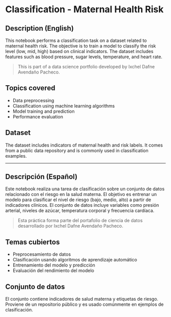 # Classification - Maternal Health Risk

## Description (English)

This notebook performs a classification task on a dataset related to maternal health risk. The objective is to train a model to classify the risk level (low, mid, high) based on clinical indicators. The dataset includes features such as blood pressure, sugar levels, temperature, and heart rate.

> This is part of a data science portfolio developed by Ixchel Dafne Avendaño Pacheco.

## Topics covered

- Data preprocessing
- Classification using machine learning algorithms
- Model training and prediction
- Performance evaluation

## Dataset

The dataset includes indicators of maternal health and risk labels. It comes from a public data repository and is commonly used in classification examples.

---

## Descripción (Español)

Este notebook realiza una tarea de clasificación sobre un conjunto de datos relacionado con el riesgo en la salud materna. El objetivo es entrenar un modelo para clasificar el nivel de riesgo (bajo, medio, alto) a partir de indicadores clínicos. El conjunto de datos incluye variables como presión arterial, niveles de azúcar, temperatura corporal y frecuencia cardíaca.

> Esta práctica forma parte del portafolio de ciencia de datos desarrollado por Ixchel Dafne Avendaño Pacheco.

## Temas cubiertos

- Preprocesamiento de datos
- Clasificación usando algoritmos de aprendizaje automático
- Entrenamiento del modelo y predicción
- Evaluación del rendimiento del modelo

## Conjunto de datos

El conjunto contiene indicadores de salud materna y etiquetas de riesgo. Proviene de un repositorio público y es usado comúnmente en ejemplos de clasificación.

